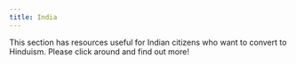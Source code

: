 ```yaml
---
title: India
---
```


This section has resources useful for Indian citizens who want to convert to Hinduism. Please click around and find out more!
